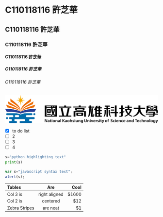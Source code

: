 # C110118116 許芝華
## C110118116 許芝華
### C110118116 許芝華
#### C110118116 許芝華
##### C110118116 許芝華
###### C110118116 許芝華

![NKUST](nkust.png "高科大")

- [x] to do list
- [ ] 2
- [ ] 3
- [ ] 4

```python
s="python highlighting text"
print(s)
```

```js
var s="javascript syntax text";
alert(s);
```

|Tables|Are|Cool|
|:-------|:---:|-----:|
|Col 3 is|right aligned|$1600|
|Col 2 is|centered|$12|
|Zebra Stripes|are neat|$1|
